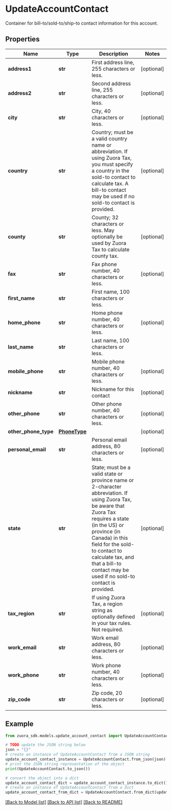 # UpdateAccountContact

Container for bill-to/sold-to/ship-to contact information for this account. 

## Properties

Name | Type | Description | Notes
------------ | ------------- | ------------- | -------------
**address1** | **str** | First address line, 255 characters or less.  | [optional] 
**address2** | **str** | Second address line, 255 characters or less.  | [optional] 
**city** | **str** | City, 40 characters or less.  | [optional] 
**country** | **str** | Country; must be a valid country name or abbreviation. If using Zuora Tax, you must specify a country in the sold-to contact to calculate tax. A bill-to contact may be used if no sold-to contact is provided.  | [optional] 
**county** | **str** | County; 32 characters or less. May optionally be used by Zuora Tax to calculate county tax.  | [optional] 
**fax** | **str** | Fax phone number, 40 characters or less.  | [optional] 
**first_name** | **str** | First name, 100 characters or less.  | 
**home_phone** | **str** | Home phone number, 40 characters or less.  | [optional] 
**last_name** | **str** | Last name, 100 characters or less.  | 
**mobile_phone** | **str** | Mobile phone number, 40 characters or less.  | [optional] 
**nickname** | **str** | Nickname for this contact  | [optional] 
**other_phone** | **str** | Other phone number, 40 characters or less.  | [optional] 
**other_phone_type** | [**PhoneType**](PhoneType.md) |  | [optional] 
**personal_email** | **str** | Personal email address, 80 characters or less.  | [optional] 
**state** | **str** | State; must be a valid state or province name or 2-character abbreviation. If using Zuora Tax, be aware that Zuora Tax requires a state (in the US) or province (in Canada) in this field for the sold-to contact to calculate tax, and that a bill-to contact may be used if no sold-to contact is provided.  | [optional] 
**tax_region** | **str** | If using Zuora Tax, a region string as optionally defined in your tax rules. Not required.  | [optional] 
**work_email** | **str** | Work email address, 80 characters or less.  | [optional] 
**work_phone** | **str** | Work phone number, 40 characters or less.  | [optional] 
**zip_code** | **str** | Zip code, 20 characters or less.  | [optional] 

## Example

```python
from zuora_sdk.models.update_account_contact import UpdateAccountContact

# TODO update the JSON string below
json = "{}"
# create an instance of UpdateAccountContact from a JSON string
update_account_contact_instance = UpdateAccountContact.from_json(json)
# print the JSON string representation of the object
print(UpdateAccountContact.to_json())

# convert the object into a dict
update_account_contact_dict = update_account_contact_instance.to_dict()
# create an instance of UpdateAccountContact from a dict
update_account_contact_from_dict = UpdateAccountContact.from_dict(update_account_contact_dict)
```
[[Back to Model list]](../README.md#documentation-for-models) [[Back to API list]](../README.md#documentation-for-api-endpoints) [[Back to README]](../README.md)


